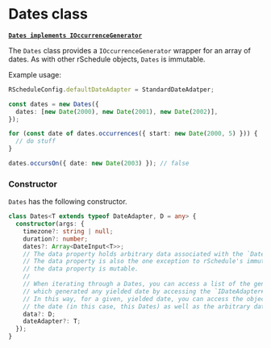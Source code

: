 # Dates class

[**`Dates implements IOccurrenceGenerator`**](../#ioccurrencegenerator-interface)

The `Dates` class provides a `IOccurrenceGenerator` wrapper for an array of dates. As with other rSchedule objects, `Dates` is immutable.

Example usage:

```typescript
RScheduleConfig.defaultDateAdapter = StandardDateAdatper;

const dates = new Dates({
  dates: [new Date(2000), new Date(2001), new Date(2002)],
});

for (const date of dates.occurrences({ start: new Date(2000, 5) })) {
  // do stuff
}

dates.occursOn({ date: new Date(2003) }); // false
```

### Constructor

`Dates` has the following constructor.

```typescript
class Dates<T extends typeof DateAdapter, D = any> {
  constructor(args: {
    timezone?: string | null;
    duration?: number;
    dates?: Array<DateInput<T>>;
    // The data property holds arbitrary data associated with the `Dates`.
    // The data property is also the one exception to rSchedule's immutability:
    // the data property is mutable.
    //
    // When iterating through a Dates, you can access a list of the generator objects (i.e. this Dates)
    // which generated any yielded date by accessing the `IDateAdapter#generators` property.
    // In this way, for a given, yielded date, you can access the object which generated
    // the date (in this case, this Dates) as well as the arbitrary data associated with that object (this data).
    data?: D;
    dateAdapter?: T;
  });
}
```
